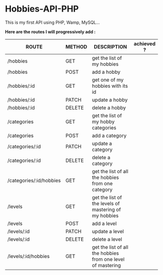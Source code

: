 # Hobbies-API-PHP

This is my first API using PHP, Wamp, MySQL...

__Here are the routes I will progressively add :__

|ROUTE|METHOD|DESCRIPTION|achieved ?|
|---|---|---|:---:|
|/hobbies|GET|get the list of my hobbies| |
|/hobbies|POST|add a hobby| |
|/hobbies/:id|GET|get one of my hobbies with its id| |
|/hobbies/:id|PATCH|update a hobby| |
|/hobbies/:id|DELETE|delete a hobby| |
|/categories|GET|get the list of my hobby categories| |
|/categories|POST|add a category| |
|/categories/:id|PATCH|update a category| |
|/categories/:id|DELETE|delete a category| |
|/categories/:id/hobbies|GET|get the list of all the hobbies from one category| |
|/levels|GET|get the list of the levels of mastering of my hobbies| |
|/levels|POST|add a level| |
|/levels/:id|PATCH|update a level| |
|/levels/:id|DELETE|delete a level| |
|/levels/:id/hobbies|GET|get the list of all the hobbies from one level of mastering| |
